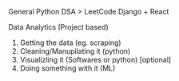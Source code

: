 General Python
DSA > LeetCode
Django + React

Data Analytics (Project based)
1. Getting the data (eg. scraping)
2. Cleaning/Manupilating it (python)
3. Visualizling it (Softwares or python) [optional]
4. Doing something with it (ML) 
